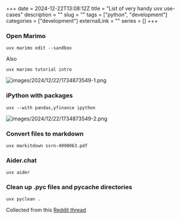 +++ 
date = 2024-12-22T13:08:12Z
title = "List of very handy uvx use-cases"
description = ""
slug = "" 
tags = ["python", "development"]
categories = ["development"]
externalLink = ""
series = []
+++

### Open Marimo 

```shell
uvx marimo edit --sandbox
```

Also

```shell
uvx marimo tutorial intro
```

![images/2024/12/22/1734873549-1.png](/images/2024/12/22/1734873549-1.png)

### iPython with packages

```shell
uvx --with pandas,yfinance ipython
```

![images/2024/12/22/1734873549-2.png](/images/2024/12/22/1734873549-2.png)

### Convert files to markdown

```shell
uvx markitdown ssrn-4990063.pdf
```

### Aider.chat

```shell
uvx aider
```

### Clean up .pyc files and __pycache__ directories

```shell
uvx pyclean .
```

Collected from this [Reddit thread](https://www.reddit.com/r/Python/comments/1guf2fh/if_you_use_uv_what_are_your_use_cases_for_uvx/)
